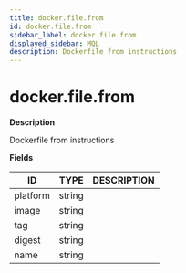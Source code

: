 ```yaml
---
title: docker.file.from
id: docker.file.from
sidebar_label: docker.file.from
displayed_sidebar: MQL
description: Dockerfile from instructions
---
```


# docker.file.from

**Description**

Dockerfile from instructions

**Fields**

| ID       | TYPE   | DESCRIPTION |
| -------- | ------ | ----------- |
| platform | string |             |
| image    | string |             |
| tag      | string |             |
| digest   | string |             |
| name     | string |             |
